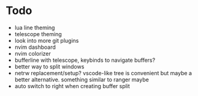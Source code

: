 # Todo
- lua line theming
- telescope theming
- look into more git plugins
- nvim dashboard
- nvim colorizer
- bufferline with telescope, keybinds to navigate buffers?
- better way to split windows
- netrw replacement/setup? vscode-like tree is convenient but maybe a better alternative. something similar to ranger maybe
- auto switch to right when creating buffer split
